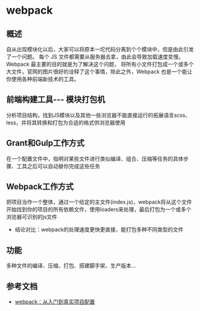 # webpack
## 概述
自从出现模块化以后，大家可以将原本一坨代码分离到个个模块中，但是由此引发了一个问题。
每个 JS 文件都需要从服务器去拿，由此会导致加载速度变慢。Webpack 最主要的目的就是为了解决这个问题，
将所有小文件打包成一个或多个大文件，官网的图片很好的诠释了这个事情，除此之外，Webpack 也是一个能让你使用各种前端新技术的工具。

## 前端构建工具--- 模块打包机
分析项目结构，找到JS模块以及其他一些浏览器不能直接运行的拓展语言scss、less，并将其转换和打包为合适的格式供浏览器使用

## Grant和Gulp工作方式
在一个配置文件中，指明对某些文件进行类似编译、组合、压缩等任务的具体步骤、工具之后可以自动替你完成这些任务

## Webpack工作方式
把项目当作一个整体，通过一个给定的主文件(index.js)，webpack将从这个文件开始找到你的项目的所有依赖文件，使用loaders来处理，最后打包为一个或多个浏览器可识别的js文件

* 结论对比：webpack的处理速度更快更直接，能打包多种不同类型的文件

## 功能
多种文件的编译、压缩、打包、搭建脚手架、生产版本...

## 参考文档
* [webpack：从入门到真实项目配置](https://juejin.im/post/6844903495959576583)
